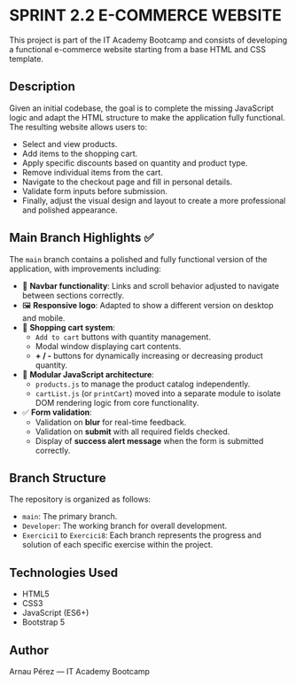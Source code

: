 # SPRINT 2.2 E-COMMERCE WEBSITE

This project is part of the IT Academy Bootcamp and consists of developing a functional e-commerce website starting from a base HTML and CSS template.

## Description

Given an initial codebase, the goal is to complete the missing JavaScript logic and adapt the HTML structure to make the application fully functional. The resulting website allows users to:

- Select and view products.
- Add items to the shopping cart.
- Apply specific discounts based on quantity and product type.
- Remove individual items from the cart.
- Navigate to the checkout page and fill in personal details.
- Validate form inputs before submission.
- Finally, adjust the visual design and layout to create a more professional and polished appearance.

## Main Branch Highlights ✅

The `main` branch contains a polished and fully functional version of the application, with improvements including:

- 🔗 **Navbar functionality**: Links and scroll behavior adjusted to navigate between sections correctly.
- 🖼️ **Responsive logo**: Adapted to show a different version on desktop and mobile.
- 🛒 **Shopping cart system**:
  - `Add to cart` buttons with quantity management.
  - Modal window displaying cart contents.
  - **+ / -** buttons for dynamically increasing or decreasing product quantity.
- 🧩 **Modular JavaScript architecture**:
  - `products.js` to manage the product catalog independently.
  - `cartList.js` (or `printCart`) moved into a separate module to isolate DOM rendering logic from core functionality.
- ✅ **Form validation**:
  - Validation on **blur** for real-time feedback.
  - Validation on **submit** with all required fields checked.
  - Display of **success alert message** when the form is submitted correctly.

## Branch Structure

The repository is organized as follows:

- `main`: The primary branch.
- `Developer`: The working branch for overall development.
- `Exercici1` to `Exercici8`: Each branch represents the progress and solution of each specific exercise within the project.

## Technologies Used

- HTML5
- CSS3
- JavaScript (ES6+)
- Bootstrap 5

## Author

Arnau Pérez — IT Academy Bootcamp
